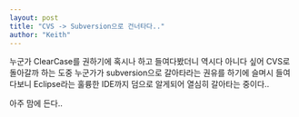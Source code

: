 ```yaml
---
layout: post
title: "CVS -> Subversion으로 건너타다.."
author: "Keith"
---
```


누군가 ClearCase를 권하기에 혹시나 하고 들여다봤더니 역시다 아니다 싶어
CVS로 돌아갈까 하는 도중 누군가가 subversion으로 갈아타라는 권유를 하기에
슬며시 들여다보니 Eclipse라는 훌륭한 IDE까지 덤으로 알게되어 열심히 갈아타는 중이다..

아주 맘에 든다..


